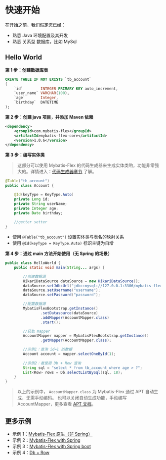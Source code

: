 # 快速开始

在开始之前，我们假定您已经：

- 熟悉 Java 环境配置及其开发
- 熟悉 关系型 数据库，比如 MySql

## Hello World

**第 1 步：创建数据库表**

```sql
CREATE TABLE IF NOT EXISTS `tb_account`
(
    `id`        INTEGER PRIMARY KEY auto_increment,
    `user_name` VARCHAR(100),
    `age`       Integer,
    `birthday`  DATETIME
);
```

**第 2 步：创建 java 项目，并添加 Maven 依赖**

```xml
<dependency>
    <groupId>com.mybatis-flex</groupId>
    <artifactId>mybatis-flex-core</artifactId>
    <version>1.0.6</version>
</dependency>
```

**第 3 步：编写实体类**

> 这部分可以使用 Mybatis-Flex 的代码生成器来生成实体类哟，功能非常强大的。详情进入：[代码生成器章节](./codegen.md) 了解。

```java
@Table("tb_account")
public class Account {

    @Id(keyType = KeyType.Auto)
    private Long id;
    private String userName;
    private Integer age;
    private Date birthday;
    
    //getter setter
}
```
- 使用 `@Table("tb_account")` 设置实体类与表名的映射关系
- 使用 `@Id(keyType = KeyType.Auto)` 标识主键为自增

**第 4 步：通过 main 方法开始使用（无 Spring 的场景）**

```java
public class HelloWorld {
    public static void main(String... args) {

        //创建数据源
        HikariDataSource dataSource = new HikariDataSource();
        dataSource.setJdbcUrl("jdbc:mysql://127.0.0.1:3306/mybatis-flex");
        dataSource.setUsername("username");
        dataSource.setPassword("password");

        //配置数据源
        MybatisFlexBootstrap.getInstance()
                .setDatasource(dataSource)
                .addMapper(AccountMapper.class)
                .start();

        //获取 mapper
        AccountMapper mapper = MybatisFlexBootstrap.getInstance()
                .getMapper(AccountMapper.class);

        //示例1：查询 id=1 的数据
        Account account = mapper.selectOneById(1);
        
        //示例2：者使用 Db + Row 查询
        String sql = "select * from tb_account where age > ?";
        List<Row> rows = Db.selectListBySql(sql, 18);
    }
}
```

> 以上的示例中， `AccountMapper.class` 为 Mybatis-Flex 通过 APT 自动生成，无需手动编码。
> 也可以关闭自动生成功能，手动编写 AccountMapper，更多查看 [APT 文档](./apt)。


## 更多示例

- 示例 1：[Mybatis-Flex 原生（非 Spring）](https://gitee.com/mybatis-flex/mybatis-flex/tree/main/mybatis-flex-test/mybatis-flex-native-test)
- 示例 2：[Mybatis-Flex with Spring](https://gitee.com/mybatis-flex/mybatis-flex/tree/main/mybatis-flex-test/mybatis-flex-spring-test)
- 示例 3：[Mybatis-Flex with Spring boot](https://gitee.com/mybatis-flex/mybatis-flex/tree/main/mybatis-flex-test/mybatis-flex-spring-boot-test)
- 示例 4：[Db + Row](https://gitee.com/mybatis-flex/mybatis-flex/blob/main/mybatis-flex-test/mybatis-flex-native-test/src/main/java/com/mybatisflex/test/DbTestStarter.java)